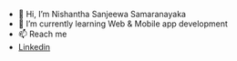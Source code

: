 - 👋 Hi, I’m Nishantha Sanjeewa Samaranayaka
- 🌱 I’m currently learning Web & Mobile app development
- 📫 Reach me 
- <a href="https://www.linkedin.com/in/nishantha-sanjeewa-samaranayaka-a8858a174/">Linkedin</a>


<!---
nishanthamms/nishanthamms is a ✨ special ✨ repository because its `README.md` (this file) appears on your GitHub profile.
You can click the Preview link to take a look at your changes.
--->

